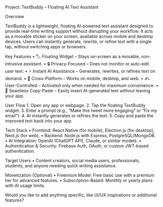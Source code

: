 Project: TextBuddy – Floating AI Text Assistant

Overview

TextBuddy is a lightweight, floating AI-powered text assistant designed to provide real-time writing support without disrupting your workflow. It acts as a movable sticker on your screen, available across mobile and desktop devices. Users can instantly generate, rewrite, or refine text with a single tap, without switching apps or browsers.

Key Features
	•	🏷 Floating Widget – Stays on-screen as a movable, non-intrusive assistant.
	•	🔒 Privacy-Focused – Does not monitor or auto-edit user text.
	•	⚡ Instant AI Assistance – Generates, rewrites, or refines text on demand.
	•	📲 Cross-Platform – Works on mobile, desktop, and web.
	•	✍ User-Controlled – Activated only when needed for maximum convenience.
	•	🔗 Seamless Copy-Paste – Easily insert AI-generated text without leaving your app.

User Flow
	1.	Open any app or webpage.
	2.	Tap the floating TextBuddy widget.
	3.	Enter a prompt (e.g., “Make this tweet more engaging” or “Fix my email”).
	4.	AI instantly generates or refines the text.
	5.	Copy and paste the improved text back into your app.

Tech Stack
	•	Frontend: React Native (for mobile), Electron.js (for desktop), Next.js (for web).
	•	Backend: Node.js with Express, PostgreSQL/MongoDB.
	•	AI Integration: OpenAI (ChatGPT API), Claude, or similar models.
	•	Authentication & Security: Firebase Auth, OAuth, or custom JWT-based authentication.

Target Users
	•	Content creators, social media users, professionals, students, and anyone needing quick writing assistance.

Monetization (Optional)
	•	Freemium Model: Free basic use with a premium tier for advanced features.
	•	Subscription-Based: Monthly or yearly plans with AI usage limits.

Would you like to add anything specific, like UI/UX inspirations or additional features?